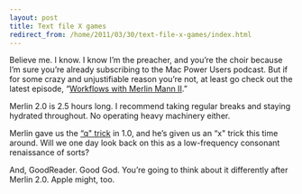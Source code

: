 ```yaml
---
layout: post
title: Text file X games
redirect_from: /home/2011/03/30/text-file-x-games/index.html
---
```

<p>Believe me. I know.
I know I’m the preacher, and you’re the choir because I’m sure you’re already subscribing to the Mac Power Users podcast. But if for some crazy and unjustifiable reason you’re not, at least go check out the latest episode, “<a href="http://macpowerusers.com/2011/03/mpu-046-workflows-with-merlin-mann-ii/">Workflows with Merlin Mann II</a>.”</p>
<p>Merlin 2.0 is 2.5 hours long. I recommend taking regular breaks and staying hydrated throughout. No operating heavy machinery either.</p>
<p>Merlin gave us the <a href="http://www.kungfugrippe.com/post/453204090/q-trick">“q" trick</a> in 1.0, and he’s given us an “x" trick this time around. Will we one day look back on this as a low-frequency consonant renaissance of sorts?</p>
<p>And, GoodReader. Good God. You’re going to think about it differently after Merlin 2.0. Apple might, too.</p>
<p><script type="text/javascript">// <![CDATA[
window.onload = function(){var div = document.getElementById('contentdiv'),oldscroll = 0;div.scrollTop = oldscroll;}
// ]]</p>
